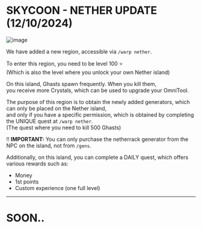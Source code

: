 # SKYCOON - NETHER UPDATE (12/10/2024)

![image](https://github.com/user-attachments/assets/ebfa9af8-8622-462c-92bb-6a158e5214bb)

We have added a new region, accessible via `/warp nether`.

To enter this region, you need to be level 100 ⭐ <br>
(Which is also the level where you unlock your own Nether island)

On this island, Ghasts spawn frequently. When you kill them,<br>
you receive more Crystals, which can be used to upgrade your OmniTool.

The purpose of this region is to obtain the newly added generators, which can only be placed on the Nether island,<br>
and only if you have a specific permission, which is obtained by completing the UNIQUE quest at `/warp nether`.<br>
(The quest where you need to kill 500 Ghasts)

‼️ **IMPORTANT:** You can only purchase the netherrack generator from the NPC on the island, not from `/gens`.

Additionally, on this island, you can complete a DAILY quest, which offers various rewards such as:
- Money
- 1st points
- Custom experience (one full level)
---
# SOON..
